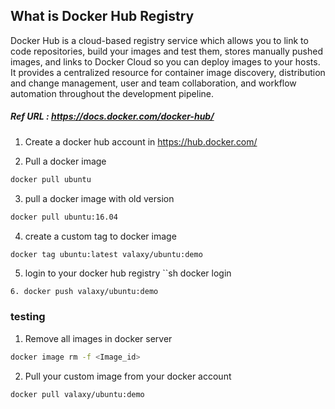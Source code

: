 ## What is Docker Hub Registry

Docker Hub is a cloud-based registry service which allows you to link to code repositories, build your images and test them, stores manually pushed images, and links to Docker Cloud so you can deploy images to your hosts. It provides a centralized resource for container image discovery, distribution and change management, user and team collaboration, and workflow automation throughout the development pipeline.

##### Ref URL : https://docs.docker.com/docker-hub/

1. Create a docker hub account in https://hub.docker.com/

2. Pull a docker image 

```sh 
docker pull ubuntu
```

3. pull a docker image with old version

```sh
docker pull ubuntu:16.04
```

4. create a custom tag to docker image
```sh
docker tag ubuntu:latest valaxy/ubuntu:demo
```

5. login to your docker hub registry 
``sh
docker login
```
6. docker push valaxy/ubuntu:demo
```

### testing 

1. Remove all images in docker server 
```sh 
docker image rm -f <Image_id>
```

2. Pull your custom image from your docker account
```sh
docker pull valaxy/ubuntu:demo
```

